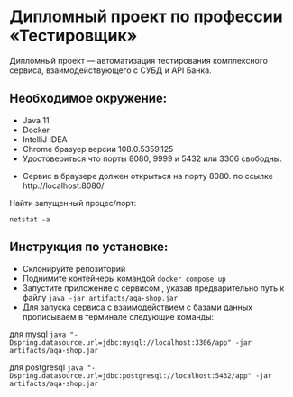 # Дипломный проект по профессии «Тестировщик» 

Дипломный проект — автоматизация тестирования комплексного сервиса, взаимодействующего с СУБД и API Банка.

## Необходимое окружение:
- Java 11
- Docker
- IntelliJ IDEA
- Chrome бразуер версии 108.0.5359.125 
- Удостовериться что порты 8080, 9999 и 5432 или 3306 свободны.

* Сервис в браузере должен открыться на порту 8080.
по ссылке http://localhost:8080/

Найти запущенный процес/порт:

` netstat -a ` 

## Инструкция по установке:
- Склонируйте репозиторий 
- Поднимите контейнеры командой `docker compose up `
- Запустите приложение с сервисом , указав предварительно путь к файлу  ` java -jar artifacts/aqa-shop.jar `
- Для запуска сервиса с взаимодействием с базами данных прописываем в терминале следующие команды:

для mysql ` java "-Dspring.datasource.url=jdbc:mysql://localhost:3306/app" -jar artifacts/aqa-shop.jar `

для postgresql ` java "-Dspring.datasource.url=jdbc:postgresql://localhost:5432/app" -jar artifacts/aqa-shop.jar `
